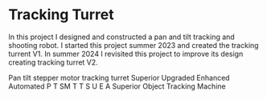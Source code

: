 # Tracking Turret
In this project I designed and constructed a pan and tilt tracking and shooting robot. I started this project summer 2023 and created the tracking turrent V1. In summer 2024 I revisited this project to improve its design creating tracking turret V2.

Pan tilt stepper motor tracking turret Superior Upgraded Enhanced Automated
P T SM T T S U E A
Superior Object Tracking Machine
